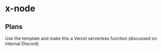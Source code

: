 # x-node

## Plans

Use the template and make this a Vercel serverless function (discussed on
internal Discord)
